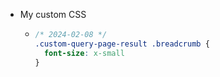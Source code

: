 - My custom CSS
	- ```css
	  /* 2024-02-08 */
	  .custom-query-page-result .breadcrumb {
	    font-size: x-small
	  }
	  ```